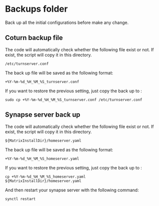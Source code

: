 # Backups folder

Back up all the initial configurations before make any change.



## Coturn backup file 

The code will automatically check whether the following file exist or not. If exist, the script will copy it in this directory.
```
/etc/turnserver.conf
```

The back up file will be saved as the following format:

```
+%Y-%m-%d_%H_%M_%S_turnserver.conf
```

If you want to restore the previous setting, just copy the back up to :

```
sudo cp +%Y-%m-%d_%H_%M_%S_turnserver.conf /etc/turnserver.conf
```


## Synapse server back up 

The code will automatically check whether the following file exist or not. If exist, the script will copy it in this directory.
```
${MatrixInstallDir}/homeserver.yaml
```

The back up file will be saved as the following format:

```
+%Y-%m-%d_%H_%M_%S_homeserver.yaml
```

If you want to restore the previous setting, just copy the back up to :

```
cp +%Y-%m-%d_%H_%M_%S_homeserver.yaml ${MatrixInstallDir}/homeserver.yaml
```

And then restart your synapse server with the following command:

```
synctl restart
```